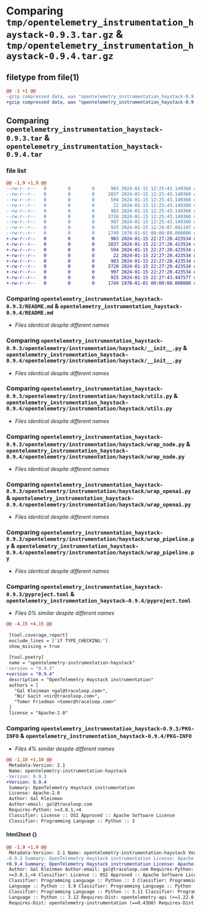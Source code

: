 # Comparing `tmp/opentelemetry_instrumentation_haystack-0.9.3.tar.gz` & `tmp/opentelemetry_instrumentation_haystack-0.9.4.tar.gz`

## filetype from file(1)

```diff
@@ -1 +1 @@
-gzip compressed data, was "opentelemetry_instrumentation_haystack-0.9.3.tar", max compression
+gzip compressed data, was "opentelemetry_instrumentation_haystack-0.9.4.tar", max compression
```

## Comparing `opentelemetry_instrumentation_haystack-0.9.3.tar` & `opentelemetry_instrumentation_haystack-0.9.4.tar`

### file list

```diff
@@ -1,9 +1,9 @@
--rw-r--r--   0        0        0      983 2024-01-15 12:25:43.149360 opentelemetry_instrumentation_haystack-0.9.3/README.md
--rw-r--r--   0        0        0     2837 2024-01-15 12:25:43.149360 opentelemetry_instrumentation_haystack-0.9.3/opentelemetry/instrumentation/haystack/__init__.py
--rw-r--r--   0        0        0      594 2024-01-15 12:25:43.149360 opentelemetry_instrumentation_haystack-0.9.3/opentelemetry/instrumentation/haystack/utils.py
--rw-r--r--   0        0        0       22 2024-01-15 12:25:43.149360 opentelemetry_instrumentation_haystack-0.9.3/opentelemetry/instrumentation/haystack/version.py
--rw-r--r--   0        0        0      983 2024-01-15 12:25:43.149360 opentelemetry_instrumentation_haystack-0.9.3/opentelemetry/instrumentation/haystack/wrap_node.py
--rw-r--r--   0        0        0     3720 2024-01-15 12:25:43.149360 opentelemetry_instrumentation_haystack-0.9.3/opentelemetry/instrumentation/haystack/wrap_openai.py
--rw-r--r--   0        0        0      997 2024-01-15 12:25:43.149360 opentelemetry_instrumentation_haystack-0.9.3/opentelemetry/instrumentation/haystack/wrap_pipeline.py
--rw-r--r--   0        0        0      925 2024-01-15 12:26:07.081197 opentelemetry_instrumentation_haystack-0.9.3/pyproject.toml
--rw-r--r--   0        0        0     1749 1970-01-01 00:00:00.000000 opentelemetry_instrumentation_haystack-0.9.3/PKG-INFO
+-rw-r--r--   0        0        0      983 2024-01-15 22:27:20.423534 opentelemetry_instrumentation_haystack-0.9.4/README.md
+-rw-r--r--   0        0        0     2837 2024-01-15 22:27:20.423534 opentelemetry_instrumentation_haystack-0.9.4/opentelemetry/instrumentation/haystack/__init__.py
+-rw-r--r--   0        0        0      594 2024-01-15 22:27:20.423534 opentelemetry_instrumentation_haystack-0.9.4/opentelemetry/instrumentation/haystack/utils.py
+-rw-r--r--   0        0        0       22 2024-01-15 22:27:20.423534 opentelemetry_instrumentation_haystack-0.9.4/opentelemetry/instrumentation/haystack/version.py
+-rw-r--r--   0        0        0      983 2024-01-15 22:27:20.423534 opentelemetry_instrumentation_haystack-0.9.4/opentelemetry/instrumentation/haystack/wrap_node.py
+-rw-r--r--   0        0        0     3720 2024-01-15 22:27:20.423534 opentelemetry_instrumentation_haystack-0.9.4/opentelemetry/instrumentation/haystack/wrap_openai.py
+-rw-r--r--   0        0        0      997 2024-01-15 22:27:20.423534 opentelemetry_instrumentation_haystack-0.9.4/opentelemetry/instrumentation/haystack/wrap_pipeline.py
+-rw-r--r--   0        0        0      925 2024-01-15 22:27:43.447577 opentelemetry_instrumentation_haystack-0.9.4/pyproject.toml
+-rw-r--r--   0        0        0     1749 1970-01-01 00:00:00.000000 opentelemetry_instrumentation_haystack-0.9.4/PKG-INFO
```

### Comparing `opentelemetry_instrumentation_haystack-0.9.3/README.md` & `opentelemetry_instrumentation_haystack-0.9.4/README.md`

 * *Files identical despite different names*

### Comparing `opentelemetry_instrumentation_haystack-0.9.3/opentelemetry/instrumentation/haystack/__init__.py` & `opentelemetry_instrumentation_haystack-0.9.4/opentelemetry/instrumentation/haystack/__init__.py`

 * *Files identical despite different names*

### Comparing `opentelemetry_instrumentation_haystack-0.9.3/opentelemetry/instrumentation/haystack/utils.py` & `opentelemetry_instrumentation_haystack-0.9.4/opentelemetry/instrumentation/haystack/utils.py`

 * *Files identical despite different names*

### Comparing `opentelemetry_instrumentation_haystack-0.9.3/opentelemetry/instrumentation/haystack/wrap_node.py` & `opentelemetry_instrumentation_haystack-0.9.4/opentelemetry/instrumentation/haystack/wrap_node.py`

 * *Files identical despite different names*

### Comparing `opentelemetry_instrumentation_haystack-0.9.3/opentelemetry/instrumentation/haystack/wrap_openai.py` & `opentelemetry_instrumentation_haystack-0.9.4/opentelemetry/instrumentation/haystack/wrap_openai.py`

 * *Files identical despite different names*

### Comparing `opentelemetry_instrumentation_haystack-0.9.3/opentelemetry/instrumentation/haystack/wrap_pipeline.py` & `opentelemetry_instrumentation_haystack-0.9.4/opentelemetry/instrumentation/haystack/wrap_pipeline.py`

 * *Files identical despite different names*

### Comparing `opentelemetry_instrumentation_haystack-0.9.3/pyproject.toml` & `opentelemetry_instrumentation_haystack-0.9.4/pyproject.toml`

 * *Files 0% similar despite different names*

```diff
@@ -4,15 +4,15 @@
 
 [tool.coverage.report]
 exclude_lines = ['if TYPE_CHECKING:']
 show_missing = true
 
 [tool.poetry]
 name = "opentelemetry-instrumentation-haystack"
-version = "0.9.3"
+version = "0.9.4"
 description = "OpenTelemetry Haystack instrumentation"
 authors = [
   "Gal Kleinman <gal@traceloop.com>",
   "Nir Gazit <nir@traceloop.com>",
   "Tomer Friedman <tomer@traceloop.com>"
 ]
 license = "Apache-2.0"
```

### Comparing `opentelemetry_instrumentation_haystack-0.9.3/PKG-INFO` & `opentelemetry_instrumentation_haystack-0.9.4/PKG-INFO`

 * *Files 4% similar despite different names*

```diff
@@ -1,10 +1,10 @@
 Metadata-Version: 2.1
 Name: opentelemetry-instrumentation-haystack
-Version: 0.9.3
+Version: 0.9.4
 Summary: OpenTelemetry Haystack instrumentation
 License: Apache-2.0
 Author: Gal Kleinman
 Author-email: gal@traceloop.com
 Requires-Python: >=3.8.1,<4
 Classifier: License :: OSI Approved :: Apache Software License
 Classifier: Programming Language :: Python :: 3
```

#### html2text {}

```diff
@@ -1,9 +1,9 @@
 Metadata-Version: 2.1 Name: opentelemetry-instrumentation-haystack Version:
-0.9.3 Summary: OpenTelemetry Haystack instrumentation License: Apache-2.0
+0.9.4 Summary: OpenTelemetry Haystack instrumentation License: Apache-2.0
 Author: Gal Kleinman Author-email: gal@traceloop.com Requires-Python:
 >=3.8.1,<4 Classifier: License :: OSI Approved :: Apache Software License
 Classifier: Programming Language :: Python :: 3 Classifier: Programming
 Language :: Python :: 3.9 Classifier: Programming Language :: Python :: 3.10
 Classifier: Programming Language :: Python :: 3.11 Classifier: Programming
 Language :: Python :: 3.12 Requires-Dist: opentelemetry-api (>=1.22.0,<2.0.0)
 Requires-Dist: opentelemetry-instrumentation (==0.43b0) Requires-Dist:
```

